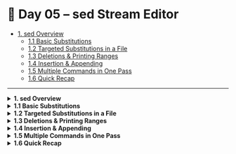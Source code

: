 # 🐧 Day 05 – sed Stream Editor

- [1. sed Overview](#1-sed-overview)  
  - [1.1 Basic Substitutions](#11-basic-substitutions)  
  - [1.2 Targeted Substitutions in a File](#12-targeted-substitutions-in-a-file)  
  - [1.3 Deletions & Printing Ranges](#13-deletions--printing-ranges)  
  - [1.4 Insertion & Appending](#14-insertion--appending)  
  - [1.5 Multiple Commands in One Pass](#15-multiple-commands-in-one-pass)  
  - [1.6 Quick Recap](#16-quick-recap)

---
<details>
<summary><strong>1. sed Overview</strong></summary>

**Notes:**  
- `s` → substitute  
- `/` → delimiter separating pattern, replacement, and flags  
- `g` → global‐flag (replace all matches on a line)  
- `-n` → suppress automatic printing (used with `p`)  
- `-i` → edit file in-place (make changes directly to the file)  
- `$` → represents the last line in address/range expressions  
- `d` → delete matching lines (when used as `/PATTERN/d` or `$d`)  
- Address specific lines via `N` (e.g. `3`) or ranges `M,N` (e.g. `3,7`)   

- Following file is used in examples    

**employees.txt**

```

Alice, January, 55000
Alice, January, 55000
Bob, February, 75000
Bob, February, 75000
David, March, 60000
Alice, January, 55000
David, March, 60000
Alice, January, 55000
Eve, April, 65000
Alice, January, 55000

```

</details>

<details>
<summary><strong>1.1 Basic Substitutions</strong></summary>

- **TASK:** Turn “Hello World!” to “Hello Linux!”  
  ```bash
  echo "Hello World" | sed 's/World/Linux/'
* `s` → substitute

* `/` → delimiter separating pattern, replacement, and flags

* **If the replacement contains `/`**, choose a non-conflicting delimiter:

  ```bash
  echo "/home/user/docs" | sed 's#/home/user#/mnt/data/backup#g'
  ```

  * Here `#` is the delimiter, so you don’t need to escape `/`

* **Replace only first vs. all occurrences**

  * First occurrence only:

    ```bash
    echo "Hello World World!" | sed 's/World/Linux/'
    ```
  * All occurrences (`g` → global):

    ```bash
    echo "Hello World World!" | sed 's/World/Linux/g'
    ```

</details>

<details>
<summary><strong>1.2 Targeted Substitutions in a File</strong></summary>

* **Delete all lines containing “Alice”**

  ```bash
  sed '/Alice/d' employees.txt
  ```

* **Replace 2nd occurrence of “Alice” on line 2**

  ```bash
  sed '2 s/Alice/Akhil/' employees.txt
  ```

* **Replace on lines 1–2 only**

  ```bash
  sed '1,2 s/Alice/Akhil/' employees.txt
  ```

* **Replace throughout entire file (lines 1–\$)**

  ```bash
  sed '1,$ s/Alice/Akhil/' employees.txt
  ```

* **Print only lines where substitution occurred**

  ```bash
  sed -n '1,$ s/Alice/Akhil/p' employees.txt
  ```

  * `-n` → suppress default printing
  * `p`  → print only substituted lines

</details>

<details>
<summary><strong>1.3 Deletions & Printing Ranges</strong></summary>

* **Print only lines 3–7**

  ```bash
  sed -n '3,7p' employees.txt
  ```

* **Delete any line containing “Eve”**

  ```bash
  sed '/Eve/d' employees.txt
  ```

* **Delete the last line**

  ```bash
  sed '$d' employees.txt
  ```

* **Delete lines 5 through end**

  ```bash
  sed '5,$d' employees.txt
  ```

</details>

<details>
<summary><strong>1.4 Insertion & Appending</strong></summary>

* **Insert before line 10 (no save)**

  ```bash
  sed '10i\Nikhil, August, 95000' employees.txt
  ```

* **Insert before line 10 (in-place)**

  ```bash
  sed -i '10i\Nikhil, August, 95000' employees.txt
  ```

* **Append after the last line**

  ```bash
  sed '$a\Navya, October, 100000' employees.txt
  ```

</details>

<details>
<summary><strong>1.5 Multiple Commands in One Pass</strong></summary>

* **Run two edits at once**

  ```bash
  sed -e 's/Alice/Akhil/' -e 's/February/Feb/' employees.txt
  ```

</details>

<details>
<summary><strong>1.6 Quick Recap</strong></summary>

| Syntax                | Description                                     | Example                                                      |
| --------------------- | ----------------------------------------------- | ------------------------------------------------------------ |
| `s/OLD/NEW/`          | Substitute first match on each line             | `sed 's/World/Linux/'`                                       |
| `s/OLD/NEW/g`         | Substitute all matches on each line             | `sed 's/World/Linux/g'`                                      |
| `2 s/OLD/NEW/`        | Substitute only the 2nd occurrence on a line    | `sed '2 s/Alice/Akhil/' employees.txt`                       |
| `1,2 s/OLD/NEW/`      | Substitute on lines 1 through 2                 | `sed '1,2 s/Alice/Akhil/' employees.txt`                     |
| `1,$ s/OLD/NEW/`      | Substitute throughout entire file               | `sed '1,$ s/Alice/Akhil/' employees.txt`                     |
| `-n 's/.../.../p'`    | Print only lines where substitution occurred    | `sed -n '1,$ s/Alice/Akhil/p' employees.txt`                 |
| `/PATTERN/d`          | Delete lines matching a pattern                 | `sed '/Alice/d' employees.txt`                               |
| `-n 'X,Yp'`           | Print only lines X to Y                         | `sed -n '3,7p' employees.txt`                                |
| `$d`                  | Delete the last line of the file                | `sed '$d' employees.txt`                                     |
| `5,$d`                | Delete from line 5 to end                       | `sed '5,$d' employees.txt`                                   |
| `10i\…`               | Insert text before line 10                      | `sed '10i\Nikhil, August, 95000' employees.txt`              |
| `-i '10i\…'`          | Insert before line 10 and save in-place         | `sed -i '10i\Nikhil, August, 95000' employees.txt`           |
| `$a\…`                | Append text after the last line                 | `sed '$a\Navya, October, 100000' employees.txt`              |
| `-e 'cmd1' -e 'cmd2'` | Run multiple editing commands in one invocation | `sed -e 's/Alice/Akhil/' -e 's/February/Feb/' employees.txt` |

</details>